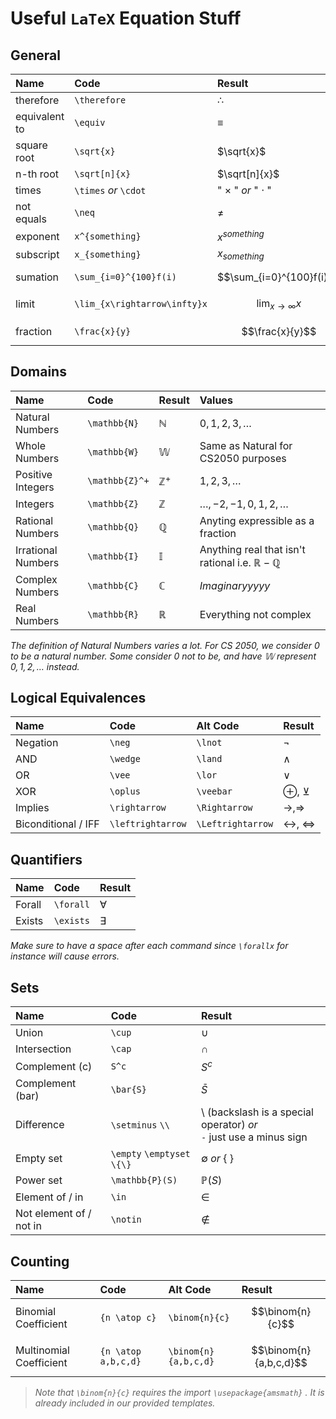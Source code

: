 # Useful `LaTeX` Equation Stuff



## General
Name          | Code                         | Result
| :---------- | :--------------------------- | :------------------------------ |
therefore     | `\therefore`                 | $\therefore$
equivalent to | `\equiv`                     | $\equiv$
square root   | `\sqrt{x}`                   | $\sqrt{x}$
n-th root     | `\sqrt[n]{x}`                | $\sqrt[n]{x}$
times         | `\times` *or* `\cdot`        | " $\times$ " *or* " $\cdot$ "
not equals    | `\neq`                       | $\neq$
exponent      | `x^{something}`              | $x^{something}$
subscript     | `x_{something}`              | $x_{something}$
sumation      | `\sum_{i=0}^{100}f(i)`       | $$\sum_{i=0}^{100}f(i)$$
limit         | `\lim_{x\rightarrow\infty}x` | $$\lim_{x\rightarrow\infty}x$$
fraction      | `\frac{x}{y}`                | $$\frac{x}{y}$$

## Domains 
Name               | Code           | Result            | Values
| :--------------- | :------------- | :---------------- | :------------------------ |
Natural Numbers    | `\mathbb{N}`   | $\mathbb{N}$      | $0,1,2,3,\ldots$
Whole Numbers      | `\mathbb{W}`   | $\mathbb{W}$      | Same as Natural for CS2050 purposes
Positive Integers  | `\mathbb{Z}^+` | $\mathbb{Z}^+$    | $1,2,3,\ldots$
Integers           | `\mathbb{Z}`   | $\mathbb{Z}$      | $\ldots,-2,-1,0,1,2,\ldots$
Rational Numbers   | `\mathbb{Q}`   | $\mathbb{Q}$      | Anyting expressible as a fraction
Irrational Numbers | `\mathbb{I}`   | $\mathbb{I}$      | Anything real that isn't rational i.e. $\mathbb{R}-\mathbb{Q}$
Complex Numbers    | `\mathbb{C}`   | $\mathbb{C}$      | *Imaginaryyyyy*
Real Numbers       | `\mathbb{R}`   | $\mathbb{R}$      | Everything not complex

*The definition of Natural Numbers varies a lot. For CS 2050, we consider 0 to be a natural number. Some consider 0 not to be, and have $\mathbb{W}$ represent $0,1,2,\ldots$ instead.*

## Logical Equivalences

Name                | Code              | Alt Code          | Result
| :---------------- | :---------------- | :---------------- | :------------------ |
Negation            | `\neg`            | `\lnot`           | $\neg$
AND                 | `\wedge`          | `\land`           | $\wedge$
OR                  | `\vee`            | `\lor`            | $\vee$
XOR                 | `\oplus`          | `\veebar`         | $\oplus$, $\veebar$
Implies             | `\rightarrow`     | `\Rightarrow`     | $\rightarrow, \Rightarrow$
Biconditional / IFF | `\leftrightarrow` | `\Leftrightarrow` | $\leftrightarrow$, $\Leftrightarrow$


## Quantifiers
Name   | Code      | Result
| :--- | :-------- | :------- |
Forall | `\forall` | $\forall$
Exists | `\exists` | $\exists$

*Make sure to have a space after each command since `\forallx` for instance will cause errors.*



## Sets

Name                    | Code                          | Result
| :-------------------- | :---------------------------- | :---------- |
Union                   | `\cup`                        | $\cup$
Intersection            | `\cap`                        | $\cap$
Complement (c)          | `S^c`                         | $S^c$
Complement (bar)        | `\bar{S}`                     | $\bar{S}$
Difference              | `\setminus` `\\`              | $\setminus$ (backslash is a special operator) *or* </br>`-` just use a minus sign
Empty set               | `\empty` `\emptyset` `\{\}`   | $\emptyset$ *or* { }
Power set               | `\mathbb{P}(S)`               | $\mathbb{P}(S)$
Element of / in         | `\in`                         | $\in$
Not element of / not in | `\notin`                      | $\notin$



## Counting

Name                    | Code                  | Alt Code              | Result
| :-------------------- | :-------------------- | :-------------------- | :------------- |
Binomial Coefficient    | `{n \atop c}`         | `\binom{n}{c}`        | $$\binom{n}{c}$$
Multinomial Coefficient | `{n \atop a,b,c,d}`   | `\binom{n}{a,b,c,d}`  | $$\binom{n}{a,b,c,d}$$

> *Note that `\binom{n}{c}` requires the import `\usepackage{amsmath}` . It is already included in our provided templates.*


